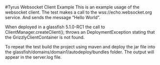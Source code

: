 #Tyrus Websocket Client Example
This is an example usage of the websocket client.  The test makes a call to the wss://echo.websocket.org service. And sends the message “Hello World”. 

When deployed in a glassfish 5.1.0-RC1 the call to ClientManager.createClient(); throws an DeploymentException stating that the GrizzlyClientContainer is not found. 

To repeat the test build the project using maven and deploy the jar file into the
glassfish/domains/domain1/autodeploy/bundles folder. The output will appear in the server.log file.

